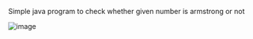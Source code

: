 Simple java program to check whether given number is armstrong or not


![image](https://user-images.githubusercontent.com/67940454/212475024-0e0de734-668c-40ce-bd85-e7bad12749ad.png)
